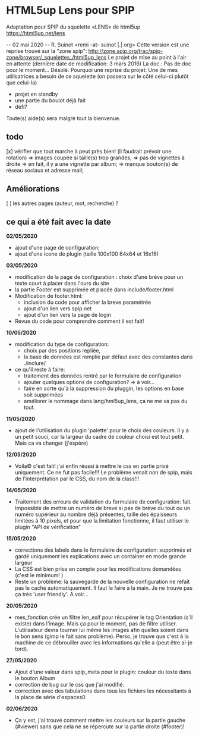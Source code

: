 # HTML5up Lens pour SPIP
Adaptation pour SPIP du squelette «LENS» de html5up https://html5up.net/lens 

 -- 02 mai 2020 -- R. Suinot <remi -at- suinot |.| org>
Cette version est une reprise trouvé sur la "zone spip":
http://zone.spip.org/trac/spip-zone/browser/_squelettes_/html5up_lens
Le projet de mise au point à l'air en attente (dernière date de modification: 3 mars 2016)
La doc : Pas de doc pour le moment... Désolé.
Pourquoi une reprise du projet:
Une de mes utilisatrices a besoin de ce squelette (on passera sur le côté celui-ci plutôt que celui-la)
 - projet en standby
 - une partie du boulot déjà fait
 - défi?

Toute(s) aide(s) sera malgré tout la bienvenue.

## todo
[x] vérifier que tout marche à peut près bien! (il faudrait prévoir une rotation)
=> images coupée si taille(s) trop grandes;
=> pas de vignettes à droite => en fait, il y a une vignette par album;
=> manque bouton(s) de réseau sociaux et adresse mail;

## Améliorations
[ ] les autres pages (auteur, mot, recherche) ?

## ce qui a été fait avec la date
 **02/05/2020**
 - ajout d'une page de configuration;
 - ajout d'une icone de plugin (taille 100x100 64x64 et 16x16)
 
 **03/05/2020**
 - modification de la page de configuration : choix d'une brève pour un texte court à placer dans l'ours du site
 - la partie Footer est supprimée et placée dans include/footer.html
 - Modification de footer.html:
    - inclusion du code pour afficher la breve paramétrée
    - ajout d'un lien vers spip.net
    - ajout d'un lien vers la page de login
 - Revue du code pour comprendre comment il est fait!

 **10/05/2020**
 - modification du type de configuration:
    - choix par des positions repliée, 
    - la base de données est remplie par défaut avec des constantes dans ./inclure/
 - ce qu'il reste à faire: 
   - traitement des données rentré par le formulaire de configuration
   - ajouter quelques options de configuration? => à voir...
   - faire en sorte qu'à la suppression du pluggin, les options en base soit supprimées
   - améliorer le nommage dans lang/hml5up_lens, ça ne me va pas du tout.

 **11/05/2020**
 - ajout de l'utilisation du plugin 'palette' pour le choix des couleurs. Il y a un petit souci, car la largeur du cadre de couleur choisi est tout petit.
   Mais ca va changer (j'espère)

 **12/05/2020**
  - Voila© c'est fait! j'ai enfin réussi à mettre le css en partie privé uniquement. Ce ne fut pas facile!!! Le problème venait non de spip, mais de l'interprétation
   par le CSS, du nom de la class!!!  

 **14/05/2020**
 - Traitement des erreurs de validation du formulaire de configuration: fait.
   Impossible de mettre un numéro de breve si pas de brève du tout ou un numéro supérieur au nombre déjà présentes,
   taille des épaisseurs limitées à 10 pixels, et pour que la limitation fonctionne, il faut utiliser le plugin "API de vérification"
 
 **15/05/2020**
 - corrections des labels dans le formulaire de configuration: supprimés et gardé uniquement les explications avec un container en mode grande largeur
 - La CSS est bien prise en compte pour les modifications demandées (c'est le minimum! )
 - Reste un problème: la sauvegarde de la nouvelle configuration ne refait pas le cache automatiquement. Il faut le faire à la main. Je ne trouve pas ça très
   'user friendly'. A voir...
  
 **20/05/2020**
 - mes_fonction crée un filtre len_exif pour récupérer le tag Orientation (s'il existe) dans l'image. Mais ça pour le moment, pas de filtre utiliser. L'utilisateur
   devra tourner lui même les images afin quelles soient dans le bon sens (gimp le fait sans problème). Perso, je trouve que c'est à la machine de ce débrouiller
   avec les informations qu'elle a (peut être ai-je tord).

 **27/05/2020**
 - Ajout d'une valeur dans spip_meta pour le plugin: couleur du texte dans le bouton Album
 - correction de bug sur le css que j'ai modifié.
 - correction avec des tabulations dans tous les fichiers les nécessitants à la place de série d'espaces0

 **02/06/2020**
 - Ça y est, j'ai trouvé comment mettre les couleurs sur la partie gauche
   (#viewer) sans que cela ne se répercute sur la partie droite (#footer)!

